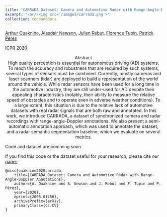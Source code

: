 ```yaml
---
title: "CARRADA Dataset: Camera and Automotive Radar with Range-Angle-Doppler Annotations"
excerpt: "<br/><img src='/images/carrada.png'>"
collection: codeanddata
---
```


[Arthur Ouaknine](https://arthurouaknine.github.io/), [Alasdair Newson](https://sites.google.com/site/alasdairnewson/), [Julien Rebut](https://scholar.google.com/citations?user=BJcQNcoAAAAJ&hl=fr), [Florence Tupin](https://perso.telecom-paristech.fr/tupin/), [Patrick Pérez](https://ptrckprz.github.io/)

ICPR 2020

<center>Abstract</center>

<center>High quality perception is essential for autonomous driving (AD) systems. To reach the accuracy and robustness that are required by such systems, several types of sensors must be combined. Currently, mostly cameras and laser scanners (lidar) are deployed to build a representation of the world around the vehicle. While radar sensors have been used for a long time in the automotive industry, they are still under-used for AD despite their appealing characteristics (notably, their ability to measure the relative speed of obstacles and to operate even in adverse weather conditions). To a large extent, this situation is due to the relative lack of automotive datasets with real radar signals that are both raw and annotated. In this work, we introduce CARRADA, a dataset of synchronized camera and radar recordings with range-angle-Doppler annotations. We also present a semi-automatic annotation approach, which was used to annotate the dataset, and a radar semantic segmentation baseline, which we evaluate on several metrics.</center>

Code and dataset are comming soon

If you find this code or the dataset useful for your research, please cite our [paper](https://arxiv.org/pdf/2005.01456.pdf):
```
@misc{ouaknine2020carrada,
    title={CARRADA Dataset: Camera and Automotive Radar with Range-Angle-Doppler Annotations},
    author={A. Ouaknine and A. Newson and J. Rebut and F. Tupin and P. Pérez},
    year={2020},
    eprint={2005.01456},
    archivePrefix={arXiv},
    primaryClass={cs.CV}
}
```